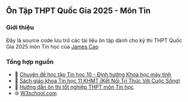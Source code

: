 ## Ôn Tập THPT Quốc Gia 2025 - Môn Tin

### Giới thiệu

Đây là source code lưu trữ các tài liệu ôn tập dành cho kỳ thi THPT Quốc Gia 2025 môn Tin học của [James Cao](https://www.linkedin.com/in/hpcao299/)

### Tổng hợp nguồn

-   📖 [Chuyên đề học tập Tin học 10 - Định hướng Khoa học máy tính ](https://hanhtrangso.nxbgd.vn/sach-dien-tu/chuyen-de-hoc-tap-tin-hoc-10-dinh-huong-khoa-hoc-may-tinh-11052)
-   📖 [Sách giáo khoa Tin học 11 KHMT (Kết Nối Tri Thức Với Cuộc Sống)](https://thi247.com/sach-giao-khoa-tin-hoc-11-khmt-ket-noi-tri-thuc-voi-cuoc-song/)
-   📖 [Hướng dẫn ôn thi tốt nghiệp THPT môn Tin học](https://nhasachcantho.vn/products/huong-dan-on-thi-tot-nghiep-thpt-mon-tin-hoc)
-   🌐 [W3school.com](https://www.w3schools.com/python/default.asp)
